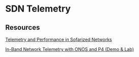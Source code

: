 # SDN Telemetry 


## Resources 

[Telemetry and Performance in Sofarized Networks](https://sdn.ieee.org/newsletter/march-2017/telemetry-and-performance-in-softwarized-networks)

[In-Band Network Telemetry with ONOS and P4 (Demo & Lab)](https://www.youtube.com/watch?v=sbiNWCvr7u0)

